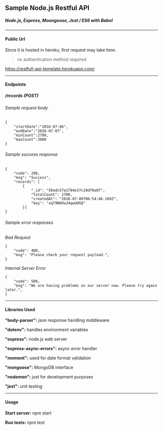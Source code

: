 ## Sample Node.js Restful API
##### Node.js, Express, Moongoose, Jest / ES6 with Babel
------------
#### Public Url
Since it is hosted in heroku, first request may take time.
> no authentication method required

https://restfull-api-template.herokuapp.com/

------------
#### Endpoints
 ##### /records (POST)
###### Sample request body
   

    {
    	"startDate":"2016-07-06",
    	"endDate":"2016-07-07",
    	"minCount":2700,
    	"maxCount":3000
    }
    
###### Sample success response
    
    {
        "code": 200,
        "msg": "Success",
        "records": [
            {
                "_id": "58adc57a1f84e37c19df0a07",
                "totalCount": 2700,
                "createdAt": "2016-07-06T06:54:46.169Z",
                "key": "xqT9N0XwJ4qwU0GQ"
            }]
    }
    

###### Sample error responses
*Bad Request*
    
    {
        "code": 400,
        "msg": "Please check your request payload.",
    }
    
*Internal Server Error*
    
    {
        "code": 500,
        "msg": "We are having problems on our server now. Please try again later.",
    }
    


------------
#### Libraries Used
**"body-parser":** json response handling middleware

**"dotenv":** handles environment variables

**"express":** node.js web server

**"express-async-errors":** async error handler

**"moment":** used for date format validation

**"mongoose":** MongoDB interface

**"nodemon":** just for development purposes

**"jest":** unit testing

------------
####  Usage
**Start server:** npm start

**Run tests:** npm test
